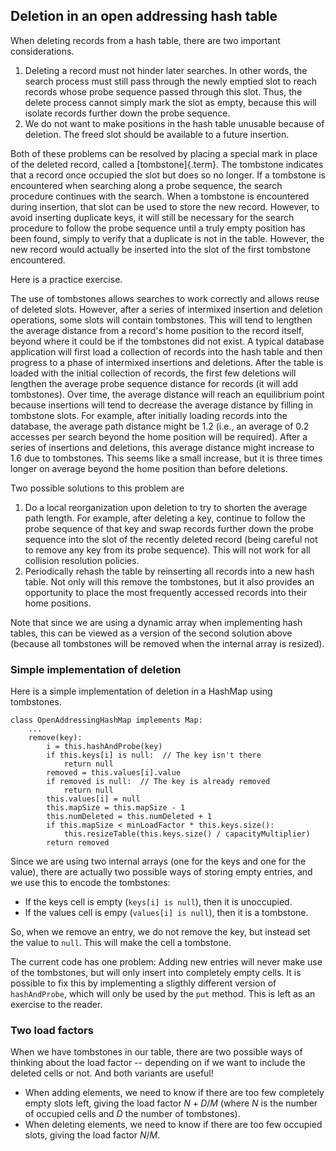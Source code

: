 
## Deletion in an open addressing hash table

When deleting records from a hash table, there are two important
considerations.

1.  Deleting a record must not hinder later searches. In other words,
    the search process must still pass through the newly emptied slot to
    reach records whose probe sequence passed through this slot. Thus,
    the delete process cannot simply mark the slot as empty, because
    this will isolate records further down the probe sequence.
2.  We do not want to make positions in the hash table unusable because
    of deletion. The freed slot should be available to a future
    insertion.

Both of these problems can be resolved by placing a special mark in
place of the deleted record, called a [tombstone]{.term}. The tombstone indicates that a record once occupied the
slot but does so no longer. If a tombstone is encountered when searching
along a probe sequence, the search procedure continues with the search.
When a tombstone is encountered during insertion, that slot can be used
to store the new record. However, to avoid inserting duplicate keys, it
will still be necessary for the search procedure to follow the probe
sequence until a truly empty position has been found, simply to verify
that a duplicate is not in the table. However, the new record would
actually be inserted into the slot of the first tombstone encountered.

<inlineav id="hashdelCON" src="Hashing/hashdelCON.js" name="Hash Deletion Slideshow" links="Hashing/collisionCON.css"/>

Here is a practice exercise.

<avembed id="HashingDelPRO" src="Hashing/HashingDelPRO.html" type="pe" name="Hash Deletion Proficiency Exercise"/>

The use of tombstones allows searches to work correctly and allows reuse
of deleted slots. However, after a series of intermixed insertion and
deletion operations, some slots will contain tombstones. This will tend
to lengthen the average distance from a record's home position to the
record itself, beyond where it could be if the tombstones did not exist.
A typical database application will first load a collection of records
into the hash table and then progress to a phase of intermixed
insertions and deletions. After the table is loaded with the initial
collection of records, the first few deletions will lengthen the average
probe sequence distance for records (it will add tombstones). Over time,
the average distance will reach an equilibrium point because insertions
will tend to decrease the average distance by filling in tombstone
slots. For example, after initially loading records into the database,
the average path distance might be 1.2 (i.e., an average of 0.2 accesses
per search beyond the home position will be required). After a series of
insertions and deletions, this average distance might increase to 1.6
due to tombstones. This seems like a small increase, but it is three
times longer on average beyond the home position than before deletions.

Two possible solutions to this problem are

1.  Do a local reorganization upon deletion to try to shorten the
    average path length. For example, after deleting a key, continue to
    follow the probe sequence of that key and swap records further down
    the probe sequence into the slot of the recently deleted record
    (being careful not to remove any key from its probe sequence). This
    will not work for all collision resolution policies.
2.  Periodically rehash the table by reinserting all records into a new
    hash table. Not only will this remove the tombstones, but it also
    provides an opportunity to place the most frequently accessed
    records into their home positions.

Note that since we are using a dynamic array when implementing hash
tables, this can be viewed as a version of the second solution above
(because all tombstones will be removed when the internal array is
resized).

### Simple implementation of deletion

Here is a simple implementation of deletion in a HashMap using
tombstones.


    class OpenAddressingHashMap implements Map:
        ...
        remove(key):
            i = this.hashAndProbe(key)
            if this.keys[i] is null:  // The key isn't there
                return null
            removed = this.values[i].value
            if removed is null:  // The key is already removed
                return null
            this.values[i] = null
            this.mapSize = this.mapSize - 1
            this.numDeleted = this.numDeleted + 1
            if this.mapSize < minLoadFactor * this.keys.size():
                this.resizeTable(this.keys.size() / capacityMultiplier)
            return removed


Since we are using two internal arrays (one for the keys and one for the value),
there are actually two possible ways of storing empty entries,
and we use this to encode the tombstones:

-   If the keys cell is empty (`keys[i] is null`), then it is unoccupied.
-   If the values cell is empy (`values[i] is null`), then it is a tombstone.

So, when we remove an entry, we do not remove the key, but
instead set the value to `null`. This will make the cell a tombstone.

The current code has one problem: Adding new entries will never make use
of the tombstones, but will only insert into completely empty cells. It
is possible to fix this by implementing a sligthly different version of
`hashAndProbe`, which will only be used by the `put` method. This is
left as an exercise to the reader.

### Two load factors

When we have tombstones in our table, there are two possible ways of
thinking about the load factor -- depending on if we want to include
the deleted cells or not. And both variants are useful!

-   When adding elements, we need to know if there are too few
    completely empty slots left, giving the load factor $N + D / M$
    (where $N$ is the number of occupied cells and $D$ the number of
    tombstones).
-   When deleting elements, we need to know if there are too few
    occupied slots, giving the load factor $N / M$.

